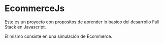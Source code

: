 # EcommerceJs

Este es un proyecto  con propositos de aprender lo basico del desarrollo Full Stack en Javascript.

El mismo consiste en una simulación de Ecommerce.
